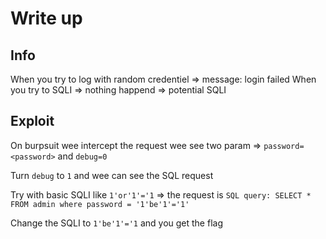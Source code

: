 # Write up

## Info

When you try to log with random credentiel => message: login failed
When you try to SQLI => nothing happend => potential SQLI

## Exploit
On burpsuit wee intercept the request wee see two param => `password=<password>` and `debug=0` 

Turn `debug` to `1` and wee can see the SQL request

Try with basic SQLI like `1'or'1'='1` => the request is `SQL query: SELECT * FROM admin where password = '1'be'1'='1'`

Change the SQLI to `1'be'1'='1` and you get the flag